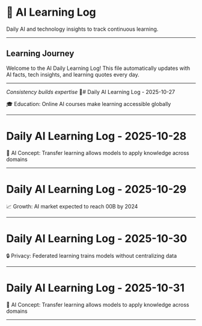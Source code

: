 # 🤖 AI Learning Log

Daily AI and technology insights to track continuous learning.

---

## Learning Journey

Welcome to the AI Daily Learning Log! This file automatically updates with AI facts, tech insights, and learning quotes every day.

---

*Consistency builds expertise* 🚀# Daily AI Learning Log - 2025-10-27

🎓 Education: Online AI courses make learning accessible globally

---

# Daily AI Learning Log - 2025-10-28

🧠 AI Concept: Transfer learning allows models to apply knowledge across domains

---

# Daily AI Learning Log - 2025-10-29

📈 Growth: AI market expected to reach 00B by 2024

---

# Daily AI Learning Log - 2025-10-30

🔒 Privacy: Federated learning trains models without centralizing data

---

# Daily AI Learning Log - 2025-10-31

🧠 AI Concept: Transfer learning allows models to apply knowledge across domains

---

